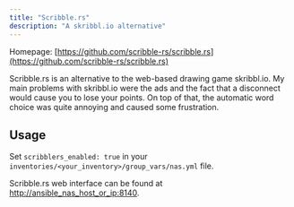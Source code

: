 ```yaml
---
title: "Scribble.rs"
description: "A skribbl.io alternative"
---
```


Homepage: [https://github.com/scribble-rs/scribble.rs](https://github.com/scribble-rs/scribble.rs)

Scribble.rs is an alternative to the web-based drawing game skribbl.io. My main problems with skribbl.io were the ads and the fact that a disconnect would cause you to lose your points. On top of that, the automatic word choice was quite annoying and caused some frustration.

## Usage

Set `scribblers_enabled: true` in your `inventories/<your_inventory>/group_vars/nas.yml` file.

Scribble.rs web interface can be found at [http://ansible_nas_host_or_ip:8140](http://ansible_nas_host_or_ip:8183).
